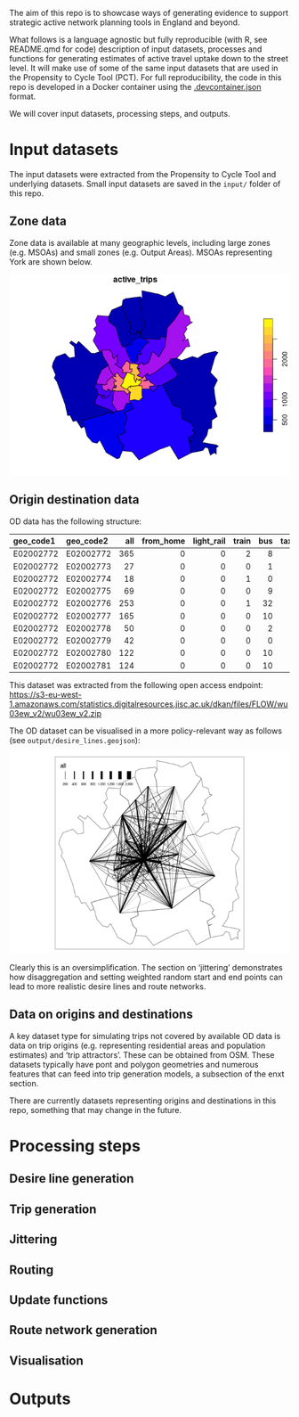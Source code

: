 
The aim of this repo is to showcase ways of generating evidence to
support strategic active network planning tools in England and beyond.

What follows is a language agnostic but fully reproducible (with R, see
README.qmd for code) description of input datasets, processes and
functions for generating estimates of active travel uptake down to the
street level. It will make use of some of the same input datasets that
are used in the Propensity to Cycle Tool (PCT). For full
reproducibility, the code in this repo is developed in a Docker
container using the
[.devcontainer.json](https://containers.dev/implementors/json_reference/)
format.

We will cover input datasets, processing steps, and outputs.

# Input datasets

The input datasets were extracted from the Propensity to Cycle Tool and
underlying datasets. Small input datasets are saved in the `input/`
folder of this repo.

## Zone data

Zone data is available at many geographic levels, including large zones
(e.g. MSOAs) and small zones (e.g. Output Areas). MSOAs representing
York are shown below.

![](README_files/figure-commonmark/unnamed-chunk-3-1.png)

## Origin destination data

OD data has the following structure:

| geo_code1 | geo_code2 | all | from_home | light_rail | train | bus | taxi | motorbike | car_driver | car_passenger | bicycle | foot | other | geo_name1 | geo_name2 | la_1 | la_2 |
|:----------|:----------|----:|----------:|-----------:|------:|----:|-----:|----------:|-----------:|--------------:|--------:|-----:|------:|:----------|:----------|:-----|:-----|
| E02002772 | E02002772 | 365 |         0 |          0 |     2 |   8 |    0 |         2 |        147 |            14 |      41 |  150 |     1 | York 001  | York 001  | York | York |
| E02002772 | E02002773 |  27 |         0 |          0 |     0 |   1 |    0 |         0 |         20 |             1 |       2 |    2 |     1 | York 001  | York 002  | York | York |
| E02002772 | E02002774 |  18 |         0 |          0 |     1 |   0 |    0 |         0 |         15 |             2 |       0 |    0 |     0 | York 001  | York 003  | York | York |
| E02002772 | E02002775 |  69 |         0 |          0 |     0 |   9 |    0 |         1 |         51 |             4 |       4 |    0 |     0 | York 001  | York 004  | York | York |
| E02002772 | E02002776 | 253 |         0 |          0 |     1 |  32 |    0 |         7 |        162 |            28 |      20 |    3 |     0 | York 001  | York 005  | York | York |
| E02002772 | E02002777 | 165 |         0 |          0 |     0 |  10 |    0 |         0 |        136 |            11 |       8 |    0 |     0 | York 001  | York 006  | York | York |
| E02002772 | E02002778 |  50 |         0 |          0 |     0 |   2 |    0 |         0 |         41 |             3 |       4 |    0 |     0 | York 001  | York 007  | York | York |
| E02002772 | E02002779 |  42 |         0 |          0 |     0 |   0 |    0 |         0 |         39 |             1 |       1 |    1 |     0 | York 001  | York 008  | York | York |
| E02002772 | E02002780 | 122 |         0 |          0 |     0 |  10 |    0 |         4 |         86 |             9 |      11 |    2 |     0 | York 001  | York 009  | York | York |
| E02002772 | E02002781 | 124 |         0 |          0 |     0 |  10 |    2 |         4 |         89 |             6 |      13 |    0 |     0 | York 001  | York 010  | York | York |

This dataset was extracted from the following open access endpoint:
https://s3-eu-west-1.amazonaws.com/statistics.digitalresources.jisc.ac.uk/dkan/files/FLOW/wu03ew_v2/wu03ew_v2.zip

The OD dataset can be visualised in a more policy-relevant way as
follows (see `output/desire_lines.geojson`):

![](README_files/figure-commonmark/desirelines-1.png)

Clearly this is an oversimplification. The section on ‘jittering’
demonstrates how disaggregation and setting weighted random start and
end points can lead to more realistic desire lines and route networks.

## Data on origins and destinations

A key dataset type for simulating trips not covered by available OD data
is data on trip origins (e.g. representing residential areas and
population estimates) and ‘trip attractors’. These can be obtained from
OSM. These datasets typically have pont and polygon geometries and
numerous features that can feed into trip generation models, a
subsection of the enxt section.

There are currently datasets representing origins and destinations in
this repo, something that may change in the future.

# Processing steps

## Desire line generation

## Trip generation

## Jittering

## Routing

## Update functions

## Route network generation

## Visualisation

# Outputs
